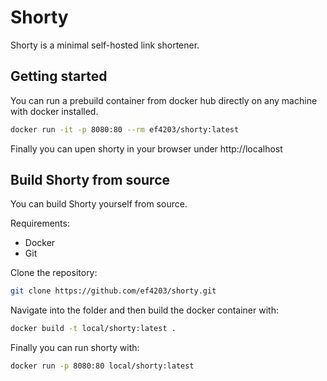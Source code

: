# Shorty
Shorty is a minimal self-hosted link shortener.

## Getting started
You can run a prebuild container from docker hub directly on any machine with docker installed.

```sh
docker run -it -p 8080:80 --rm ef4203/shorty:latest
```

Finally you can upen shorty in your browser under http://localhost

## Build Shorty from source
You can build Shorty yourself from source.

Requirements:
- Docker
- Git

Clone the repository:
```sh
git clone https://github.com/ef4203/shorty.git
```
Navigate into the folder and then build the docker container with:
```sh
docker build -t local/shorty:latest .
```
Finally you can run shorty with:
```sh
docker run -p 8080:80 local/shorty:latest
```
